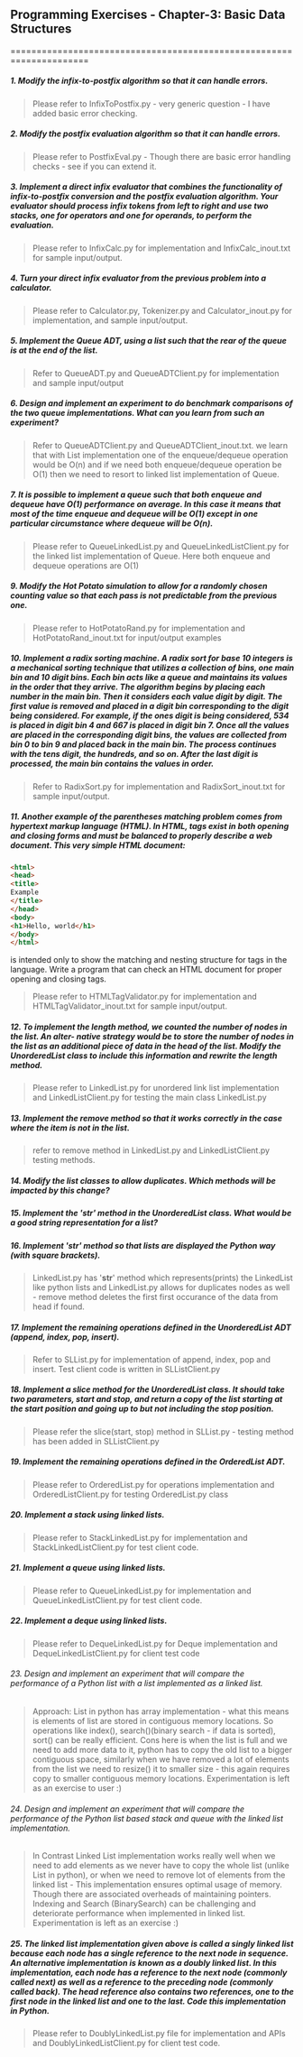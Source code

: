 ## Programming Exercises - Chapter-3: Basic Data Structures
=====================================================================

##### 1. Modify the infix-to-postfix algorithm so that it can handle errors.
> Please refer to InfixToPostfix.py - very generic question - I have added basic error checking.  

##### 2. Modify the postfix evaluation algorithm so that it can handle errors.
> Please refer to PostfixEval.py - Though there are basic error handling checks - see if you can extend it.  

##### 3. Implement a direct infix evaluator that combines the functionality of infix-to-postfix conversion and the postfix evaluation algorithm. Your evaluator should process infix tokens from left to right and use two stacks, one for operators and one for operands, to perform the evaluation.
> Please refer to InfixCalc.py for implementation and InfixCalc_inout.txt for sample input/output.  

##### 4. Turn your direct infix evaluator from the previous problem into a calculator. 
> Please refer to Calculator.py, Tokenizer.py and Calculator_inout.py for implementation, and sample input/output.  

##### 5. Implement the Queue ADT, using a list such that the rear of the queue is at the end of the list.  
> Refer to QueueADT.py and QueueADTClient.py for implementation and sample input/output  

##### 6. Design and implement an experiment to do benchmark comparisons of the two queue implementations. What can you learn from such an experiment?
> Refer to QueueADTClient.py and QueueADTClient_inout.txt. we learn that with List implementation one of the enqueue/dequeue operation would be O(n) and if we need both enqueue/dequeue operation be O(1) then we need to resort to linked list implementation of Queue.

##### 7. It is possible to implement a queue such that both enqueue and dequeue have O(1) performance on average. In this case it means that most of the time enqueue and dequeue will be O(1) except in one particular circumstance where dequeue will be O(n).
> Please refer to QueueLinkedList.py and QueueLinkedListClient.py for the linked list implementation of Queue. Here both enqueue and dequeue operations are O(1) 

##### 9. Modify the Hot Potato simulation to allow for a randomly chosen counting value so that each pass is not predictable from the previous one.
> Please refer to HotPotatoRand.py for implementation and HotPotatoRand_inout.txt for input/output examples

##### 10. Implement a radix sorting machine. A radix sort for base 10 integers is a mechanical sorting technique that utilizes a collection of bins, one main bin and 10 digit bins. Each bin acts like a queue and maintains its values in the order that they arrive. The algorithm begins by placing each number in the main bin. Then it considers each value digit by digit. The first value is removed and placed in a digit bin corresponding to the digit being considered. For example, if the ones digit is being considered, 534 is placed in digit bin 4 and 667 is placed in digit bin 7. Once all the values are placed in the corresponding digit bins, the values are collected from bin 0 to bin 9 and placed back in the main bin. The process continues with the tens digit, the hundreds, and so on. After the last digit is processed, the main bin contains the values in order. 
> Refer to RadixSort.py for implementation and RadixSort_inout.txt for sample input/output.

##### 11. Another example of the parentheses matching problem comes from hypertext markup language (HTML). In HTML, tags exist in both opening and closing forms and must be balanced to properly describe a web document. This very simple HTML document:  
``` html
<html>
<head>
<title>
Example
</title>
</head>
<body>
<h1>Hello, world</h1>
</body>
</html>
```
is intended only to show the matching and nesting structure for tags in the language. Write a program that can check an HTML document for proper opening and closing tags. 
> Please refer to HTMLTagValidator.py for implementation and HTMLTagValidator_inout.txt for sample input/output.

##### 12. To implement the length method, we counted the number of nodes in the list. An alter- native strategy would be to store the number of nodes in the list as an additional piece of data in the head of the list. Modify the UnorderedList class to include this information and rewrite the length method. 
> Please refer to LinkedList.py for unordered link list implementation and LinkedListClient.py for testing the main class LinkedList.py

##### 13. Implement the remove method so that it works correctly in the case where the item is not in the list.
> refer to remove method in LinkedList.py and LinkedListClient.py testing methods.

##### 14. Modify the list classes to allow duplicates. Which methods will be impacted by this change?
##### 15. Implement the \'__str__\' method in the UnorderedList class. What would be a good string representation for a list?
##### 16. Implement \'__str__\' method so that lists are displayed the Python way (with square brackets).
> LinkedList.py has \'__str__\' method which represents(prints) the LinkedList like python lists and LinkedList.py allows for duplicates nodes as well - remove method deletes the first first occurance of the data from head if found.

##### 17. Implement the remaining operations defined in the UnorderedList ADT (append, index, pop, insert).
> Refer to SLList.py for implementation of append, index, pop and insert. Test client code is written in SLListClient.py

##### 18. Implement a slice method for the UnorderedList class. It should take two parameters, start and stop, and return a copy of the list starting at the start position and going up to but not including the stop position. 
> Please refer the slice(start, stop) method in SLList.py - testing method has been added in SLListClient.py

##### 19. Implement the remaining operations defined in the OrderedList ADT.
> Please refer to OrderedList.py for operations implementation and OrderedListClient.py for testing OrderedList.py class

##### 20. Implement a stack using linked lists.
> Please refer to StackLinkedList.py for implementation and StackLinkedListClient.py for test client code.

##### 21. Implement a queue using linked lists.
> Please refer to QueueLinkedList.py for implementation and QueueLinkedListClient.py for test client code. 

##### 22. Implement a deque using linked lists.
> Please refer to DequeLinkedList.py for Deque implementation and DequeLinkedListClient.py for client test code

###### 23. Design and implement an experiment that will compare the performance of a Python list with a list implemented as a linked list.
> Approach: List in python has array implementation - what this means is elements of list are stored in contiguous memory locations. So operations like index(), search()(binary search - if data is sorted), sort() can be really efficient. Cons here is when the list is full and we need to add more data to it, python has to copy the old list to a bigger contiguous space, similarly when we have removed a lot of elements from the list we need to resize() it to smaller size - this again requires copy to smaller contiguous memory locations. Experimentation is left as an exercise to user :)

###### 24. Design and implement an experiment that will compare the performance of the Python list based stack and queue with the linked list implementation.
> In Contrast Linked List implementation works really well when we need to add elements as we never have to copy the whole list (unlike List in python), or when we need to remove lot of elements from the linked list - This implementation ensures optimal usage of memory. Though there are associated overheads of maintaining pointers. Indexing and Search (BinarySearch) can be challenging and deteriorate performance when implemented in linked list. Experimentation is left as an exercise :)

##### 25. The linked list implementation given above is called a singly linked list because each node has a single reference to the next node in sequence. An alternative implementation is known as a doubly linked list. In this implementation, each node has a reference to the next node (commonly called next) as well as a reference to the preceding node (commonly called back). The head reference also contains two references, one to the first node in the linked list and one to the last. Code this implementation in Python. 
> Please refer to DoublyLinkedList.py file for implementation and APIs and DoublyLinkedListClient.py for client test code.
